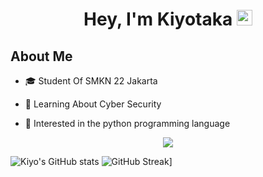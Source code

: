 
<h1 align="center">Hey, I'm Kiyotaka <img src="https://media.giphy.com/media/hvRJCLFzcasrR4ia7z/giphy.gif" width="25px"></h1>

## About Me
- 🎓 Student Of SMKN 22 Jakarta 

- 🌱 Learning About Cyber Security

- 👯 Interested in the python programming language 
<p  align="center">
<img src="https://user-images.githubusercontent.com/73097560/115834477-dbab4500-a447-11eb-908a-139a6edaec5c.gif"></p>


![Kiyo's GitHub stats](https://github-readme-stats.vercel.app/api?username=Kyxzy&theme=outrun&show_icons=true)
![GitHub Streak](https://github-readme-streak-stats.herokuapp.com/?user=Kyxzy)]


